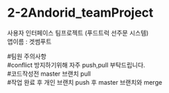 # 2-2Andorid_teamProject
사용자 인터페이스 팀프로젝트 (푸드트럭 선주문 시스템)  
앱이름 : 겟썸푸트

#팀원 주의사항   
#conflict 방지하기위해 자주 push,pull 부탁드립니다.  
#코드작성전 master 브랜치 pull  
#작업 완료 후 개인 브랜치 push 후 master 브랜치와 merge 
